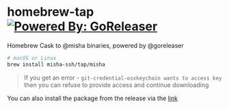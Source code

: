 # homebrew-tap [![Powered By: GoReleaser](https://img.shields.io/badge/powered%20by-goreleaser-green.svg?style=flat-square)](https://github.com/goreleaser)

Homebrew Cask to @misha binaries, powered by @goreleaser

```bash
# macOS or Linux
brew install misha-ssh/tap/misha
```

>If you get an error - ``git-credential-osxkeychain wants to access key``
then you can refuse to provide access and continue downloading

You can also install the package from the release via the [link](https://github.com/misha-ssh/cli/releases)

